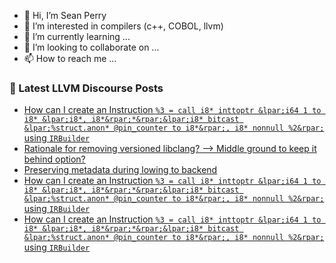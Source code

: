 - 👋 Hi, I’m Sean Perry
- 👀 I’m interested in compilers (c++, COBOL, llvm)
- 🌱 I’m currently learning ...
- 💞️ I’m looking to collaborate on ...
- 📫 How to reach me ...

<!---
s66perry/s66perry is a ✨ special ✨ repository because its `README.md` (this file) appears on your GitHub profile.
You can click the Preview link to take a look at your changes.
--->
### 📕 Latest LLVM Discourse Posts

<!-- DISCOURSE-LLVM:START -->
- [How can I create an Instruction `%3 = call i8* inttoptr &lpar;i64 1 to i8* &lpar;i8*, i8*&rpar;*&rpar;&lpar;i8* bitcast &lpar;%struct.anon* @pin_counter to i8*&rpar;, i8* nonnull %2&rpar;` using `IRBuilder`](https://discourse.llvm.org/t/how-can-i-create-an-instruction-3-call-i8-inttoptr-i64-1-to-i8-i8-i8-i8-bitcast-struct-anon-pin-counter-to-i8-i8-nonnull-2-using-irbuilder/64557#post_3)
- [Rationale for removing versioned libclang? --&gt; Middle ground to keep it behind option?](https://discourse.llvm.org/t/rationale-for-removing-versioned-libclang-middle-ground-to-keep-it-behind-option/64410#post_7)
- [Preserving metadata during lowing to backend](https://discourse.llvm.org/t/preserving-metadata-during-lowing-to-backend/64552#post_2)
- [How can I create an Instruction `%3 = call i8* inttoptr &lpar;i64 1 to i8* &lpar;i8*, i8*&rpar;*&rpar;&lpar;i8* bitcast &lpar;%struct.anon* @pin_counter to i8*&rpar;, i8* nonnull %2&rpar;` using `IRBuilder`](https://discourse.llvm.org/t/how-can-i-create-an-instruction-3-call-i8-inttoptr-i64-1-to-i8-i8-i8-i8-bitcast-struct-anon-pin-counter-to-i8-i8-nonnull-2-using-irbuilder/64557#post_2)
- [How can I create an Instruction `%3 = call i8* inttoptr &lpar;i64 1 to i8* &lpar;i8*, i8*&rpar;*&rpar;&lpar;i8* bitcast &lpar;%struct.anon* @pin_counter to i8*&rpar;, i8* nonnull %2&rpar;` using `IRBuilder`](https://discourse.llvm.org/t/how-can-i-create-an-instruction-3-call-i8-inttoptr-i64-1-to-i8-i8-i8-i8-bitcast-struct-anon-pin-counter-to-i8-i8-nonnull-2-using-irbuilder/64557#post_1)
<!-- DISCOURSE-LLVM:END -->
